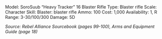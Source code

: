 
Model: SoroSuub “Heavy Tracker” 16 Blaster Rifle
Type: Blaster rifle
Scale: Character
Skill: Blaster: blaster rifle
Ammo: 100
Cost: 1,000
Availability: 1, R
Range: 3-30/100/300
Damage: 5D

*Source: Rebel Alliance Sourcebook (pages 99-100), Arms and Equipment Guide (page 18)*